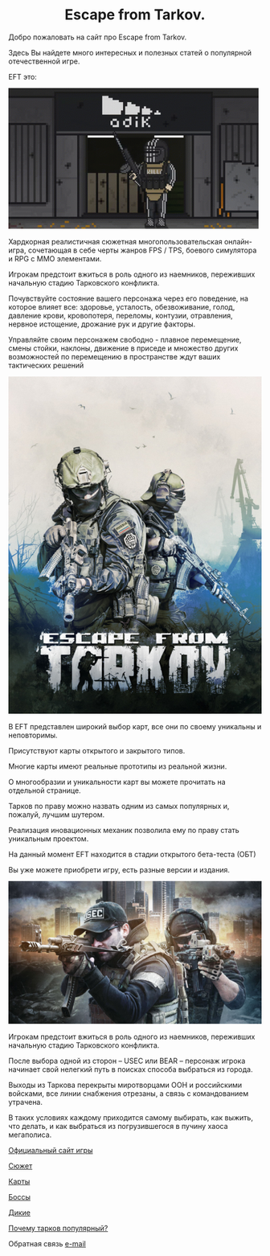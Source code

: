 <html><!DOCTYPE html>
<h1 h1 align="CENTER">Escape from Tarkov.</h1>
<p>Добро пожаловать на сайт про Escape from Tarkov.</p>
<p>Здесь Вы найдете много интересных и полезных статей о популярной отечественной игре.<p>
<p>EFT это:</p>
<img src="killa-tarkov.gif">
<p> Хардкорная реалистичная сюжетная многопользовательская онлайн-игра, сочетающая в себе черты жанров FPS / TPS, боевого симулятора и RPG c ММО элементами.</p>
<p> Игрокам предстоит вжиться в роль одного из наемников, переживших начальную стадию Тарковского конфликта.</p>
<p> Почувствуйте состояние вашего персонажа через его поведение, на которое влияет все: здоровье, усталость, обезвоживание, голод, давление крови, кровопотеря, переломы, контузии, отравления, нервное истощение, дрожание рук и другие факторы. </p>
<p> Управляйте своим персонажем свободно - плавное перемещение, смены стойки, наклоны, движение в приседе и множество других возможностей по перемещению в пространстве ждут ваших тактических решений <p>


<img src="eft.jpg">
<p> В EFT представлен широкий выбор карт, все они по своему уникальны и неповторимы.</p>
<p> Присутствуют карты открытого и закрытого типов.</p>
<p> Многие карты имеют реальные прототипы из реальной жизни.</p>
<p> О многообразии и уникальности карт вы можете прочитать на отдельной странице.</p>
<p> Тарков по праву можно назвать одним из самых популярных и, пожалуй, лучшим шутером. </p>
<p> Реализация иновационных механик позволила ему по праву стать уникальным проектом. </p>
<p> На данный момент EFT находится в стадии открытого бета-теста (ОБТ)</p>
<p> Вы уже можете приобрети игру, есть разные версии и издания. </p>


<img src="d32eb6953ac2c4b8_1920xH.jpg">
<p> Игрокам предстоит вжиться в роль одного из наемников, переживших начальную стадию Тарковского конфликта.</p>
<p> После выбора одной из сторон – USEC или BEAR – персонаж игрока начинает свой нелегкий путь в поисках способа выбраться из города.</p>
<p> Выходы из Таркова перекрыты миротворцами ООН и российскими войсками, все линии снабжения отрезаны, а связь с командованием утрачена.</p>
<p> В таких условиях каждому приходится самому выбирать, как выжить, что делать, и как выбраться из погрузившегося в пучину хаоса мегаполиса.</p>


<p><a href="https://www.escapefromtarkov.com/?lang=ru">Официальный сайт игры</p>

<p> <a href="Сюжет.html">Сюжет</a> </p>

<p><a href="карты.html"> Карты</a></p>

<p> <a href="Boss.html">Боссы</a> </p>

<p> <a href="Дикие.html">Дикие</a> </p>

<p> <a href="Почему тарков популярный.html">Почему тарков популярный?</a> </p>

Обратная связь <a href="mailto:dota2@mail.ru">e-mail</a>

<body background="unobtrusive-smooth-light-gray-concrete-texture-background_136930-1051.jpg">

</html>


